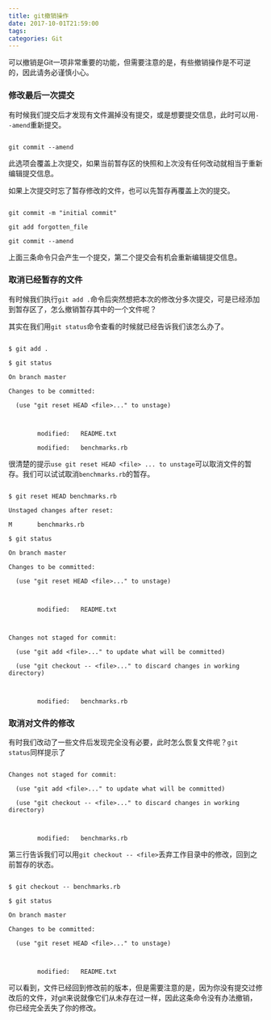 ```yaml
---
title: git撤销操作
date: 2017-10-01T21:59:00
tags:
categories: Git
---
```


可以撤销是Git一项非常重要的功能，但需要注意的是，有些撤销操作是不可逆的，因此请务必谨慎小心。



### 修改最后一次提交

有时候我们提交后才发现有文件漏掉没有提交，或是想要提交信息，此时可以用`--amend`重新提交。

```

git commit --amend

```



此选项会覆盖上次提交，如果当前暂存区的快照和上次没有任何改动就相当于重新编辑提交信息。



如果上次提交时忘了暂存修改的文件，也可以先暂存再覆盖上次的提交。

```

git commit -m "initial commit"

git add forgotten_file

git commit --amend

```

上面三条命令只会产生一个提交，第二个提交会有机会重新编辑提交信息。



### 取消已经暂存的文件

有时候我们执行`git add .`命令后突然想把本次的修改分多次提交，可是已经添加到暂存区了，怎么撤销暂存其中的一个文件呢？

其实在我们用`git status`命令查看的时候就已经告诉我们该怎么办了。

```

$ git add .

$ git status

On branch master

Changes to be committed:

  (use "git reset HEAD <file>..." to unstage)



        modified:   README.txt

        modified:   benchmarks.rb

```

很清楚的提示`use git reset HEAD <file> ... to unstage`可以取消文件的暂存。我们可以试试取消`benchmarks.rb`的暂存。

```

$ git reset HEAD benchmarks.rb

Unstaged changes after reset:

M       benchmarks.rb

$ git status

On branch master

Changes to be committed:

  (use "git reset HEAD <file>..." to unstage)



        modified:   README.txt



Changes not staged for commit:

  (use "git add <file>..." to update what will be committed)

  (use "git checkout -- <file>..." to discard changes in working directory)



        modified:   benchmarks.rb

```



### 取消对文件的修改



有时我们改动了一些文件后发现完全没有必要，此时怎么恢复文件呢？`git status`同样提示了

```

Changes not staged for commit:

  (use "git add <file>..." to update what will be committed)

  (use "git checkout -- <file>..." to discard changes in working directory)



        modified:   benchmarks.rb

```

第三行告诉我们可以用`git checkout -- <file>`丢弃工作目录中的修改，回到之前暂存的状态。

```

$ git checkout -- benchmarks.rb

$ git status

On branch master

Changes to be committed:

  (use "git reset HEAD <file>..." to unstage)



        modified:   README.txt

```

可以看到，文件已经回到修改前的版本，但是需要注意的是，因为你没有提交过修改后的文件，对git来说就像它们从未存在过一样，因此这条命令没有办法撤销，你已经完全丢失了你的修改。
    